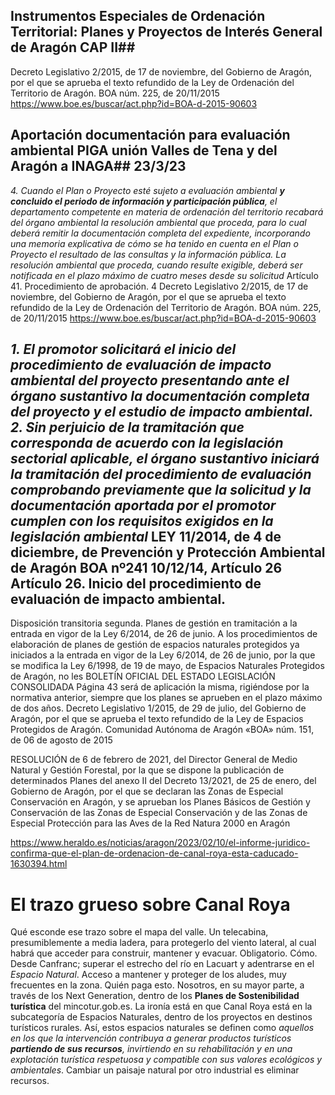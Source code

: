 ## Instrumentos Especiales de Ordenación Territorial: Planes y Proyectos de Interés General de Aragón CAP II## 
Decreto Legislativo 2/2015, de 17 de noviembre, del Gobierno de Aragón, por el que se aprueba el texto refundido de la Ley de Ordenación del Territorio de Aragón.
BOA núm. 225, de 20/11/2015 https://www.boe.es/buscar/act.php?id=BOA-d-2015-90603

## Aportación documentación para evaluación ambiental PIGA unión Valles de Tena y del Aragón a INAGA## 23/3/23

*4. Cuando el Plan o Proyecto esté sujeto a evaluación ambiental **y concluido el periodo de información y participación pública**, el departamento competente en materia de ordenación del territorio recabará del órgano ambiental la resolución ambiental que proceda, para lo cual deberá remitir la documentación completa del expediente, incorporando una memoria explicativa de cómo se ha tenido en cuenta en el Plan o Proyecto el resultado de las consultas y la información pública. La resolución ambiental que proceda, cuando resulte exigible, deberá ser notificada en el plazo máximo de cuatro meses desde su solicitud* Artículo 41. Procedimiento de aprobación. 4 Decreto Legislativo 2/2015, de 17 de noviembre, del Gobierno de Aragón, por el que se aprueba el texto refundido de la Ley de Ordenación del Territorio de Aragón.
BOA núm. 225, de 20/11/2015 https://www.boe.es/buscar/act.php?id=BOA-d-2015-90603


*1. El promotor solicitará el inicio del procedimiento de evaluación de impacto ambiental del proyecto presentando ante el órgano sustantivo la documentación completa del proyecto y el estudio de impacto ambiental.*
*2. Sin perjuicio de la tramitación que corresponda de acuerdo con la legislación sectorial aplicable, el órgano sustantivo iniciará la tramitación del procedimiento de evaluación comprobando previamente que la solicitud y la documentación aportada por el promotor cumplen con los requisitos exigidos en la legislación ambiental* LEY 11/2014, de 4 de diciembre, de Prevención y Protección Ambiental de Aragón BOA nº241 10/12/14, Artículo 26 Artículo 26. Inicio del procedimiento de evaluación de impacto ambiental.
----

Disposición transitoria segunda. Planes de gestión en tramitación a la entrada en vigor de la Ley 6/2014, de 26 de junio.
A los procedimientos de elaboración de planes de gestión de espacios naturales protegidos ya iniciados a la entrada en vigor de la Ley 6/2014, de 26 de junio, por la que se modifica la Ley 6/1998, de 19 de mayo, de Espacios Naturales Protegidos de Aragón, no les
BOLETÍN OFICIAL DEL ESTADO
LEGISLACIÓN CONSOLIDADA
Página 43
será de aplicación la misma, rigiéndose por la normativa anterior, siempre que los planes se aprueben en el plazo máximo de dos años.
Decreto Legislativo 1/2015, de 29 de julio, del Gobierno de Aragón, por el que se aprueba el texto refundido de la Ley de Espacios Protegidos de Aragón.
Comunidad Autónoma de Aragón
«BOA» núm. 151, de 06 de agosto de 2015



RESOLUCIÓN de 6 de febrero de 2021, del Director General de Medio Natural y Gestión Forestal, por la que se dispone la publicación de determinados Planes del anexo II del Decreto 13/2021, de 25 de enero, del Gobierno de Aragón, por el que se declaran las Zonas de Especial Conservación en Aragón, y se aprueban los Planes Básicos de Gestión y Conservación de las Zonas de Especial Conservación y de las Zonas de Especial Protección para las Aves de la Red Natura 2000 en Aragón

https://www.heraldo.es/noticias/aragon/2023/02/10/el-informe-juridico-confirma-que-el-plan-de-ordenacion-de-canal-roya-esta-caducado-1630394.html




# El trazo grueso sobre Canal Roya
Qué esconde ese trazo sobre el mapa del valle. Un telecabina, presumiblemente a media ladera, para protegerlo del viento lateral, al cual habrá que acceder para construir, mantener y evacuar. Obligatorio. Cómo. Desde Canfranc; superar el estrecho del río en Lacuart y adentrarse en el *Espacio Natural*. Acceso a mantener y proteger de los aludes, muy frecuentes en la zona. Quién paga esto. Nosotros, en su mayor parte, a través de los Next Generation, dentro de los **Planes de Sostenibilidad turística** del mincotur.gob.es. La ironía está en que Canal Roya está en la subcategoría de Espacios Naturales, dentro de los proyectos en destinos turísticos rurales. Así, estos espacios naturales se definen como *aquellos en los que la intervención contribuya a generar productos turísticos **partiendo de sus recursos**, invirtiendo en su rehabilitación y en una explotación turística respetuosa y compatible con sus valores ecológicos y ambientales*.
Cambiar un paisaje natural por otro industrial es eliminar recursos.
